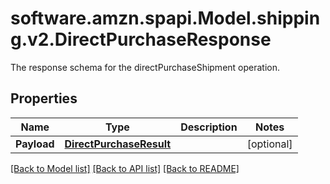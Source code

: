 # software.amzn.spapi.Model.shipping.v2.DirectPurchaseResponse
The response schema for the directPurchaseShipment operation.

## Properties

Name | Type | Description | Notes
------------ | ------------- | ------------- | -------------
**Payload** | [**DirectPurchaseResult**](DirectPurchaseResult.md) |  | [optional] 

[[Back to Model list]](../README.md#documentation-for-models) [[Back to API list]](../README.md#documentation-for-api-endpoints) [[Back to README]](../README.md)


